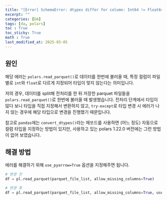 ```yaml
---
title: "[Error] SchemaError: dtypes differ for column: Int64 != Float64"
excerpt: ""
categories: [DA]
tags: [da, polars]
toc : True
toc_sticky: True
math : True
last_modified_at: 2025-03-05
---
```


## 원인
해당 에러는 `polars.read_parquet()`로 데이터를 한번에 불러올 때, 특정 컬럼이 파일 별로 `int`와 `float`로 다르게 지정되어 타입이 맞지 않는다는 의미입니다.

저의 경우, 데이터를 split해 전처리를 한 뒤 저장한 parquet 파일들을 `polars.read_parquet()`로 한번에 불러올 때 발생했습니다. 전처리 단계에서 타입이 많다 보니 타입을 직접 지정해서 변환하지 않고, `try-except`로 타입 변경 시 에러가 나지 않는 경우에 해당 타입으로 변경을 진행했기 때문입니다. 

참고로 `pandas`에는 `convert_dtypes()`라는 메쏘드를 사용하면 (어느 정도) 자동으로 컬럼 타입을 지정하는 방법이 있지만, 사용하고 있는 polars 1.22.0 버전에는 그런 방법이 없어 보였습니다.

## 해결 방법
에러를 해결하기 위해 `use_pyarrow=True` 옵션을 지정해주면 됩니다.

```py
# 변경 전
df = pl.read_parquet(parquet_file_list, allow_missing_columns=True)

# 변경 후
df = pl.read_parquet(parquet_file_list, allow_missing_columns=True, use_pyarrow=True)
```